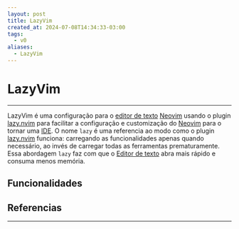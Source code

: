 ```yaml
---
layout: post
title: LazyVim
created_at: 2024-07-08T14:34:33-03:00
tags:
  - v0
aliases:
  - LazyVim
---
```

# LazyVim
---
LazyVim é uma configuração para o [editor de texto](2024-07-08-Editor%20de%20texto.md)  [Neovim](2024-07-08-Neovim.md) usando o plugin [lazy.nvim](2024-07-08-lazy_nvim.md) para facilitar a configuração e customização do [Neovim](2024-07-08-Neovim.md) para o tornar uma [IDE](Integrated%20Development%20Environment.md). O nome `lazy` é uma referencia ao modo como o plugin [lazy.nvim](2024-07-08-lazy_nvim.md) funciona: carregando as funcionalidades apenas quando necessário, ao invés de carregar todas as ferramentas prematuramente. Essa abordagem `lazy` faz com que o [Editor de texto](2024-07-08-Editor%20de%20texto.md) abra mais rápido e consuma menos memória.

## Funcionalidades

## Referencias
---
[^1]: [Site oficial](https://www.lazyvim.org/)